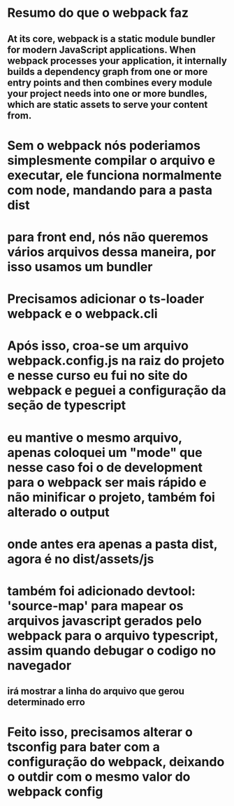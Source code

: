 # Resumo do que o webpack faz #
## At its core, webpack is a static module bundler for modern JavaScript applications. When webpack processes your application, it internally builds a dependency graph from one or more entry points and then combines every module your project needs into one or more bundles, which are static assets to serve your content from.


# Sem o webpack nós poderiamos simplesmente compilar o arquivo e executar, ele funciona normalmente com node, mandando para a pasta dist
# para front end, nós não queremos vários arquivos dessa maneira, por isso usamos um bundler

# Precisamos adicionar o ts-loader webpack e o webpack.cli

# Após isso, croa-se um arquivo webpack.config.js na raiz do projeto e nesse curso eu fui no site do webpack e peguei a configuração da seção de typescript
# eu mantive o mesmo arquivo, apenas coloquei um "mode" que nesse caso foi o de development para o webpack ser mais rápido e não minificar o projeto, também foi alterado o output
# onde antes era apenas a pasta dist, agora é no dist/assets/js
# também foi adicionado devtool: 'source-map' para mapear os arquivos javascript gerados pelo webpack para o arquivo typescript, assim quando debugar o codigo no navegador
## irá mostrar a linha do arquivo que gerou determinado erro

# Feito isso, precisamos alterar o tsconfig para bater com a configuração do webpack, deixando o outdir com o mesmo valor do webpack config
